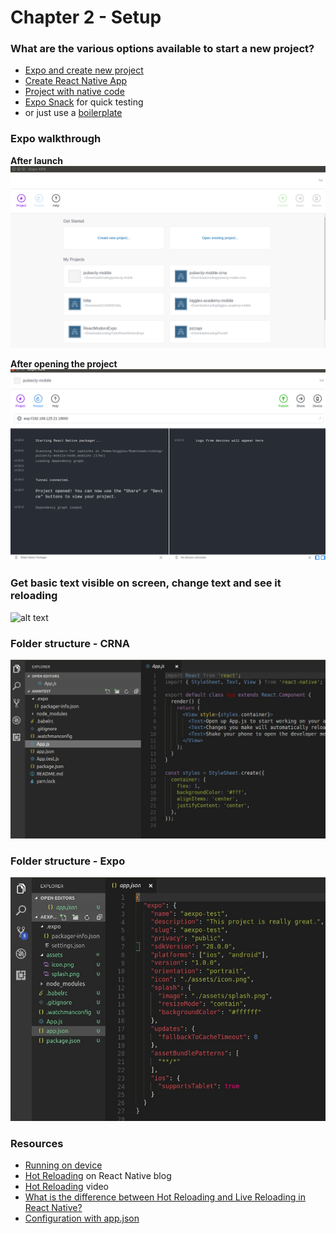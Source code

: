 # Chapter 2 - Setup

### What are the various options available to start a new project?

- [Expo and create new project](https://docs.expo.io/versions/v28.0.0/workflow/up-and-running)
- [Create React Native App](https://github.com/react-community/create-react-native-app#installation)
- [Project with native code](https://facebook.github.io/react-native/docs/getting-started#creating-a-new-application)
- [Expo Snack](https://expo.io/tools#snack) for quick testing
- or just use a [boilerplate](https://github.com/jondot/awesome-react-native#seeds)

### Expo walkthrough

**After launch**  
<img src="../media/expo.png" alt="alt text" >

**After opening the project**
<img src="../media/expo-1.png" alt="alt text" >

### Get basic text visible on screen, change text and see it reloading

<img src="../media/start-screen-expo.png" alt="alt text" height="600px">

### Folder structure - CRNA

<img src="../media/rn-folder-structure.jpg" alt="alt text">

### Folder structure - Expo

<img src="../media/expo-folder-structure.jpg" alt="alt text">

### Resources

- [Running on device](https://facebook.github.io/react-native/docs/running-on-device)
- [Hot Reloading](https://facebook.github.io/react-native/blog/2016/03/24/introducing-hot-reloading.html#hot-reloading) on React Native blog
- [Hot Reloading](https://www.youtube.com/watch?v=2uQzVi-KFuc&feature=youtu.be) video
- [What is the difference between Hot Reloading and Live Reloading in React Native?](https://stackoverflow.com/questions/41428954/what-is-the-difference-between-hot-reloading-and-live-reloading-in-react-native)
- [Configuration with app.json](https://docs.expo.io/versions/latest/workflow/configuration)

